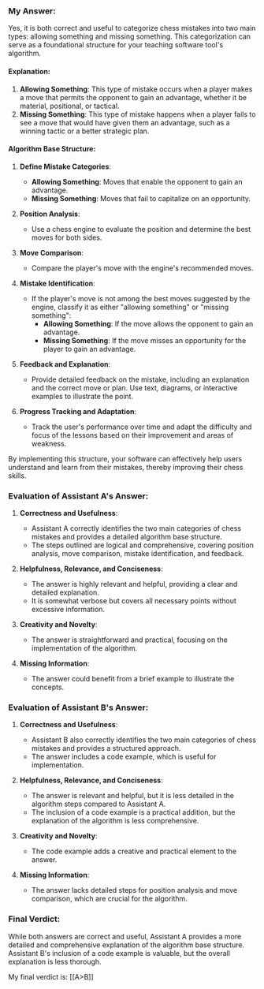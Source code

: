 
### My Answer:

Yes, it is both correct and useful to categorize chess mistakes into two main types: allowing something and missing something. This categorization can serve as a foundational structure for your teaching software tool's algorithm.

#### Explanation:
1. **Allowing Something**: This type of mistake occurs when a player makes a move that permits the opponent to gain an advantage, whether it be material, positional, or tactical.
2. **Missing Something**: This type of mistake happens when a player fails to see a move that would have given them an advantage, such as a winning tactic or a better strategic plan.

#### Algorithm Base Structure:
1. **Define Mistake Categories**:
   - **Allowing Something**: Moves that enable the opponent to gain an advantage.
   - **Missing Something**: Moves that fail to capitalize on an opportunity.

2. **Position Analysis**:
   - Use a chess engine to evaluate the position and determine the best moves for both sides.

3. **Move Comparison**:
   - Compare the player's move with the engine's recommended moves.

4. **Mistake Identification**:
   - If the player's move is not among the best moves suggested by the engine, classify it as either "allowing something" or "missing something":
     - **Allowing Something**: If the move allows the opponent to gain an advantage.
     - **Missing Something**: If the move misses an opportunity for the player to gain an advantage.

5. **Feedback and Explanation**:
   - Provide detailed feedback on the mistake, including an explanation and the correct move or plan. Use text, diagrams, or interactive examples to illustrate the point.

6. **Progress Tracking and Adaptation**:
   - Track the user's performance over time and adapt the difficulty and focus of the lessons based on their improvement and areas of weakness.

By implementing this structure, your software can effectively help users understand and learn from their mistakes, thereby improving their chess skills.

### Evaluation of Assistant A's Answer:

1. **Correctness and Usefulness**:
   - Assistant A correctly identifies the two main categories of chess mistakes and provides a detailed algorithm base structure.
   - The steps outlined are logical and comprehensive, covering position analysis, move comparison, mistake identification, and feedback.

2. **Helpfulness, Relevance, and Conciseness**:
   - The answer is highly relevant and helpful, providing a clear and detailed explanation.
   - It is somewhat verbose but covers all necessary points without excessive information.

3. **Creativity and Novelty**:
   - The answer is straightforward and practical, focusing on the implementation of the algorithm.

4. **Missing Information**:
   - The answer could benefit from a brief example to illustrate the concepts.

### Evaluation of Assistant B's Answer:

1. **Correctness and Usefulness**:
   - Assistant B also correctly identifies the two main categories of chess mistakes and provides a structured approach.
   - The answer includes a code example, which is useful for implementation.

2. **Helpfulness, Relevance, and Conciseness**:
   - The answer is relevant and helpful, but it is less detailed in the algorithm steps compared to Assistant A.
   - The inclusion of a code example is a practical addition, but the explanation of the algorithm is less comprehensive.

3. **Creativity and Novelty**:
   - The code example adds a creative and practical element to the answer.

4. **Missing Information**:
   - The answer lacks detailed steps for position analysis and move comparison, which are crucial for the algorithm.

### Final Verdict:

While both answers are correct and useful, Assistant A provides a more detailed and comprehensive explanation of the algorithm base structure. Assistant B's inclusion of a code example is valuable, but the overall explanation is less thorough.

My final verdict is: [[A>B]]
